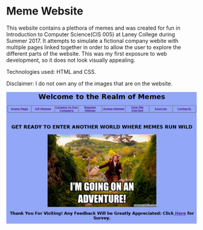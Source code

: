 # Meme Website

This website contains a plethora of memes and was created for fun in Introduction to Computer Science(CIS 005) at Laney College during Summer 2017. It attempts to simulate a fictional company webite with multiple pages linked together in order to allow the user to explore the different parts of the website. This was my first exposure to web development, so it does not look visually appealing. 

Technologies used: HTML and CSS. 

Disclaimer: I do not own any of the images that are on the website. 

![](Images/Image1.png)
